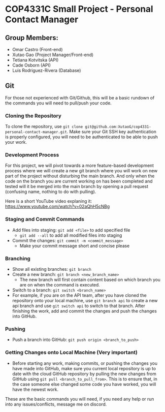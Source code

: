 # COP4331C Small Project - Personal Contact Manager
## Group Members:
* Omar Castro (Front-end)
* Xutao Gao (Project Manager/Front-end)
* Tetiana Kotvitska (API)
* Cade Osborn (API)
* Luis Rodriguez-Rivera (Database)
## Git
For those not experienced with Git/Github, this will be a basic rundown of the commands you will need to pull/push your code.
### Cloning the Repository
To clone the repository, use `git clone git@github.com:XutaoG/cop4331-personal-contact-manager.git`. Make sure your Git SSH key authentication is properly configured, you will need to be authenticated to be able to push your work.
### Development Process
For this project, we will pivot towards a more feature-based development process where we will create a new git branch where you will work on new part of the project without disturbing the main branch. And only when the code on the branch you are current working on has been completed and tested will it be merged into the main branch by opening a pull request (confusing name, nothing to do with pulling). 

Here is a short YouTube video explaning it: https://www.youtube.com/watch?v=02aQhH5cNBg
### Staging and Commit Commands
* Add files into staging: `git add <file>` to add specified file
  * `git add --all` to add all modified files into staging
* Commit the changes: `git commit -m <commit_message>`
  * Make your commit message short and concise please
### Branching
* Show all existing branches: `git branch`
* Create a new branch: `git branch <new_branch_name>`
  * The new branch will first contain content based on which branch you are on when the command is executed.
* Switch to a branch: `git switch <branch_name>`
* For example, if you are on the API team, after you have cloned the repository onto your local machine, use `git branch api` to create a new api branch and use `git switch api` to switch to that branch. After finishing the work, add and commit the changes and push the changes into GitHub.
### Pushing
* Push a branch into GitHub: `git push origin <branch_to_push>`
### Getting Changes onto Local Machine (Very important)
* Before starting any work, making commits, or pushing the changes you have made into GitHub, make sure you current local repository is up to date with the cloud GitHub repository by pulling the new changes from GitHub using `git pull <branch_to_pull_from>`. This is to ensure that, in the case someone else changed some code you have worked, you will have the newest work.
  
These are the basic commands you will need, if you need any help or run into any issues/conflicts, message me on discord.
